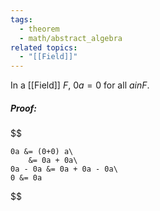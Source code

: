 ```yaml
---
tags:
  - theorem
  - math/abstract_algebra
related topics:
  - "[[Field]]"
---
```

In a [[Field]] $F$, $0a=0$ for all $a in F$.
##### Proof:
$$

	0a &= (0+0) a\
		&= 0a + 0a\
	0a - 0a	&= 0a + 0a - 0a\
	0 &= 0a

$$